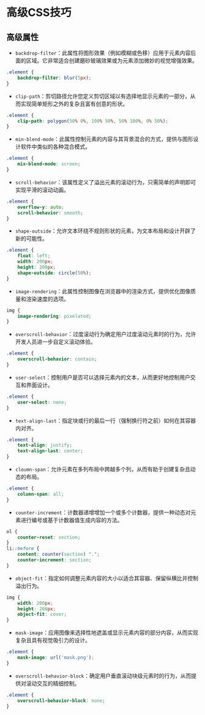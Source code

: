 # 高级CSS技巧

## 高级属性

- `backdrop-filter`：此属性将图形效果（例如模糊或色移）应用于元素内容后面的区域。它非常适合创建磨砂玻璃效果或为元素添加微妙的视觉增强效果。

```css
.element {
    backdrop-filter: blur(5px);
}
```

- `clip-path`：剪切路径允许您定义剪切区域以有选择地显示元素的一部分，从而实现简单矩形之外的复杂且富有创意的形状。

```css
.element {
    clip-path: polygon(50% 0%, 100% 50%, 50% 100%, 0% 50%);
}
```

- `min-blend-mode`：此属性控制元素的内容与其背景混合的方式，提供与图形设计软件中类似的各种混合模式。

```css
.element {
    mix-blend-mode: screen;
}
```

- `scroll-behavior`：该属性定义了溢出元素的滚动行为，只需简单的声明即可实现平滑的滚动动画。

```css
.element {
    overflow-y: auto;
    scroll-behavior: smooth;
}
```

- `shape-outside`：允许文本环绕不规则形状的元素，为文本布局和设计开辟了新的可能性。

```css
.element {
    float: left;
    width: 200px;
    height: 200px;
    shape-outside: circle(50%);
}
```

- `image-rendering`：此属性控制图像在浏览器中的渲染方式，提供优化图像质量和渲染速度的选项。

```css
img {
    image-rendering: pixelated;
}
```

- `overscroll-behavior`：过度滚动行为确定用户过度滚动元素时的行为，允许开发人员进一步自定义滚动体验。

```css
.element {
    overscroll-behavior: contain;
}
```

- `user-select`：控制用户是否可以选择元素内的文本，从而更好地控制用户交互和界面设计。

```css
.element {
    user-select: none;
}
```

- `text-align-last`：指定块或行的最后一行（强制换行符之前）如何在其容器内对齐。

```css
.element {
    text-align: justify;
    text-align-last: center;
}
```

- `cloumn-span`：允许元素在多列布局中跨越多个列，从而有助于创建复杂且动态的布局。

```css
.element {
    column-span: all;
}
```

- `counter-increment`：计数器递增增加一个或多个计数器，提供一种动态对元素进行编号或基于计数器值生成内容的方法。

```css
ol {
    counter-reset: section;
}
li::before {
    content: counter(section) ".";
    counter-increment: section;
}
```

- `object-fit`：指定如何调整元素内容的大小以适合其容器、保留纵横比并控制溢出行为。

```css
img {
    width: 200px;
    height: 200px;
    object-fit: cover;
}
```

- `mask-image`：应用图像来选择性地遮盖或显示元素内容的部分内容，从而实现复杂且具有视觉吸引力的设计。

```css
.element {
    mask-image: url('mask.png');
}
```

- `overscroll-behavior-block`：确定用户垂直滚动块级元素时的行为，从而提供对滚动交互的精细控制。

```css
.element {
    overscroll-behavior-block: none;
}
```

